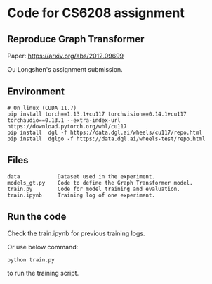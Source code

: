 # Code for CS6208 assignment
## Reproduce Graph Transformer
Paper: https://arxiv.org/abs/2012.09699

Ou Longshen's assignment submission.

## Environment
    # On linux (CUDA 11.7)
    pip install torch==1.13.1+cu117 torchvision==0.14.1+cu117 torchaudio==0.13.1 --extra-index-url https://download.pytorch.org/whl/cu117
    pip install  dgl -f https://data.dgl.ai/wheels/cu117/repo.html
    pip install  dglgo -f https://data.dgl.ai/wheels-test/repo.html

## Files
    data            Dataset used in the experiment.
    models_gt.py    Code to define the Graph Transformer model.
    train.py        Code for model training and evaluation.
    train.ipynb     Training log of one experiment.

## Run the code
Check the train.ipynb for previous training logs. 

Or use below command:
    
    python train.py
to run the training script. 